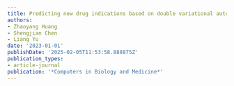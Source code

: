 ```yaml
---
title: Predicting new drug indications based on double variational autoencoders
authors:
- Zhaoyang Huang
- Shengjian Chen
- Liang Yu
date: '2023-01-01'
publishDate: '2025-02-05T11:53:58.888875Z'
publication_types:
- article-journal
publication: '*Computers in Biology and Medicine*'
---
```

